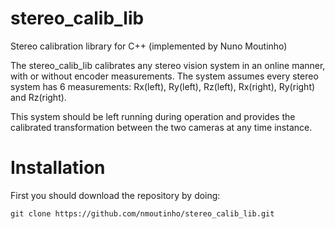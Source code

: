# stereo_calib_lib
Stereo calibration library for C++ (implemented by Nuno Moutinho)

The stereo_calib_lib calibrates any stereo vision system in an online manner, with or without encoder measurements. The system assumes every stereo system has 6 measurements: Rx(left), Ry(left), Rz(left), Rx(right), Ry(right) and Rz(right).

This system should be left running during operation and provides the calibrated transformation between the two cameras at any time instance. 

# Installation

First you should download the repository by doing:

    git clone https://github.com/nmoutinho/stereo_calib_lib.git

